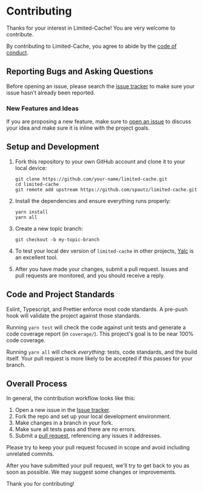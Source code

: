 # Contributing

Thanks for your interest in Limited-Cache! You are very welcome to contribute.

By contributing to Limited-Cache, you agree to abide by the [code of conduct](./CODE_OF_CONDUCT.md).

## Reporting Bugs and Asking Questions

Before opening an issue, please search the [issue tracker](https://github.com/spautz/limited-cache/issues)
to make sure your issue hasn't already been reported.

### New Features and Ideas

If you are proposing a new feature, make sure to [open an issue](https://github.com/spautz/limited-cache/issues/new/choose)
to discuss your idea and make sure it is inline with the project goals.

## Setup and Development

1. Fork this repository to your own GitHub account and clone it to your local device:

   ```
   git clone https://github.com/your-name/limited-cache.git
   cd limited-cache
   git remote add upstream https://github.com/spautz/limited-cache.git
   ```

2. Install the dependencies and ensure everything runs properly:

   ```
   yarn install
   yarn all
   ```

3. Create a new topic branch:

   ```
   git checkout -b my-topic-branch
   ```

4. To test your local dev version of `limited-cache` in other projects, [Yalc](https://github.com/whitecolor/yalc)
   is an excellent tool.

5. After you have made your changes, submit a pull request. Issues and pull requests are monitored, and you should
   receive a reply.

## Code and Project Standards

Eslint, Typescript, and Prettier enforce most code standards.
A pre-push hook will validate the project against those standards.

Running `yarn test` will check the code against unit tests and generate a code coverage report (in `coverage/`).
This project's goal is to be near 100% code coverage.

Running `yarn all` will check _everything_: tests, code standards, and the build itself.
Your pull request is more likely to be accepted if this passes for your branch.

## Overall Process

In general, the contribution workflow looks like this:

1. Open a new issue in the [Issue tracker](https://github.com/spautz/limited-cache/issues).
2. Fork the repo and set up your local development environment.
3. Make changes in a branch in your fork.
4. Make sure all tests pass and there are no errors.
5. Submit a [pull request](https://github.com/spautz/limited-cache/pulls), referencing any issues it addresses.

Please try to keep your pull request focused in scope and avoid including unrelated commits.

After you have submitted your pull request, we'll try to get back to you as soon as possible. We may suggest some
changes or improvements.

Thank you for contributing!
